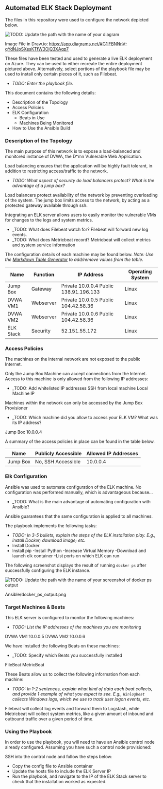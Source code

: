 ## Automated ELK Stack Deployment

The files in this repository were used to configure the network depicted below.

![TODO: Update the path with the name of your diagram](Images/diagram_filename.png)

Image File in Draw.io:
https://app.diagrams.net/#G1lFBNNnV-qYdNJpSXesKTfW3OjQ3XAqp7

These files have been tested and used to generate a live ELK deployment on Azure. They can be used to either recreate the entire deployment pictured above. Alternatively, select portions of the playbook file may be used to install only certain pieces of it, such as Filebeat.

  - _TODO: Enter the playbook file._

This document contains the following details:
- Description of the Topology
- Access Policies
- ELK Configuration
  - Beats in Use
  - Machines Being Monitored
- How to Use the Ansible Build


### Description of the Topology

The main purpose of this network is to expose a load-balanced and monitored instance of DVWA, the D*mn Vulnerable Web Application.

Load balancing ensures that the application will be highly fault tolerant, in addition to restricting access/traffic to the network.
- _TODO: What aspect of security do load balancers protect? What is the advantage of a jump box?_

Load balancers protect availability of the network by preventing overloading of the system.
The jump box limits access to the network, by acting as a protected gateway available through ssh.

Integrating an ELK server allows users to easily monitor the vulnerable VMs for changes to the logs and system metrics.
- _TODO: What does Filebeat watch for?
Filebeat will forward new log events.
- _TODO: What does Metricbeat record?
Metricbeat will collect metrics and system service information

The configuration details of each machine may be found below.
_Note: Use the [Markdown Table Generator](http://www.tablesgenerator.com/markdown_tables) to add/remove values from the table_.

| Name           | Function                | IP Address                                              | Operating System |
|----------|----------|------------|------------------|
| Jump Box    |  Gateway                | Private 10.0.0.4 Public 138.91.196.133               | Linux       |
| DVWA VM1|  Webserver             | Private 10.0.0.5 Public 104.42.58.36         | Linux       |
| DVWA VM2|  Webserver             | Private 10.0.0.6 Public 104.42.58.36         | Linux       |
| ELK Stack   |  Security                 | 52.151.55.172                                         | Linux        |

### Access Policies

The machines on the internal network are not exposed to the public Internet. 

Only the Jump Box Machine can accept connections from the Internet. Access to this machine is only allowed from the following IP addresses:
- _TODO: Add whitelisted IP addresses
SSH from local machine
Local Machine IP

Machines within the network can only be accessed by the Jump Box Provisioner
- _TODO: Which machine did you allow to access your ELK VM? What was its IP address?

Jump Box 10.0.0.4

A summary of the access policies in place can be found in the table below.

| Name     | Publicly Accessible | Allowed IP Addresses |
|----------|---------------------|----------------------|
| Jump Box | No, SSH Accessible | 10.0.0.4    |


### Elk Configuration

Ansible was used to automate configuration of the ELK machine. No configuration was performed manually, which is advantageous because...
- _TODO: What is the main advantage of automating configuration with Ansible?

Ansible guarantees that the same configuration is applied to all machines.

The playbook implements the following tasks:
- _TODO: In 3-5 bullets, explain the steps of the ELK installation play. E.g., install Docker; download image; etc._
- Install Docker
- Install pip
-Install Python
-Increase Virtual Memory
-Download and launch elk container
-List ports on which ELK can run

The following screenshot displays the result of running `docker ps` after successfully configuring the ELK instance.

![TODO: Update the path with the name of your screenshot of docker ps output](Images/docker_ps_output.png)

Ansible/docker_ps_output.png

### Target Machines & Beats
This ELK server is configured to monitor the following machines:
- _TODO: List the IP addresses of the machines you are monitoring_

DVWA VM1 10.0.0.5
DVWA VM2 10.0.0.6


We have installed the following Beats on these machines:
- _TODO: Specify which Beats you successfully installed

FileBeat
MetricBeat

These Beats allow us to collect the following information from each machine:
- _TODO: In 1-2 sentences, explain what kind of data each beat collects, and provide 1 example of what you expect to see. E.g., `Winlogbeat` collects Windows logs, which we use to track user logon events, etc._

Filebeat will collect log events and forward them to Logstash, while Metricbeat will collect system metrics, like a given amount of inbound and outbound traffic over a given period of time.

### Using the Playbook
In order to use the playbook, you will need to have an Ansible control node already configured. Assuming you have such a control node provisioned: 

SSH into the control node and follow the steps below:
- Copy the config file to Ansible container
- Update the hosts file to include the ELK Server IP
- Run the playbook, and navigate to the IP of the ELK Stack server to check that the installation worked as expected.
